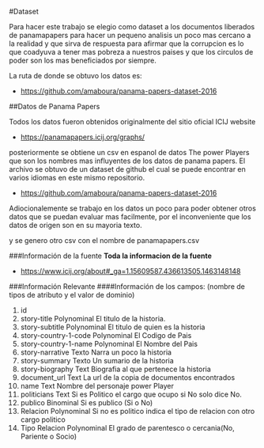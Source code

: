 #Dataset

Para hacer este trabajo se elegio como dataset a los documentos liberados de panamapapers para hacer un pequeno analisis un poco mas cercano a la realidad y que sirva de respuesta para afirmar que la corrupcion es lo que coadyuva a tener mas pobreza a nuestros paises y que los circulos de poder son los mas beneficiados por siempre.

La ruta de donde se obtuvo los datos es: 

- https://github.com/amaboura/panama-papers-dataset-2016

##Datos de Panama Papers

Todos los datos fueron obtenidos originalmente del sitio oficial ICIJ website 
 - https://panamapapers.icij.org/graphs/

posteriormente se obtiene un csv en espanol de datos The power Players que son los nombres mas influyentes de los datos de panama papers.
El archivo se obtuvo de un dataset de github el cual se puede encontrar en varios idiomas en este mismo repositorio.

- https://github.com/amaboura/panama-papers-dataset-2016

Adiocionalemente se trabajo en los datos un poco para poder obtener otros datos que se puedan evaluar mas facilmente, por el inconveniente que los datos
de origen son en su mayoria texto.

y se genero otro csv con el nombre de panamapapers.csv

###Información de la fuente
 **Toda la informacion de la fuente**
- https://www.icij.org/about#_ga=1.15609587.436613505.1463148148

###Información Relevante
####Información de los campos: (nombre de tipos de atributo y el valor de dominio)

1. id
2. story-title 				Polynominal El titulo de la historia.
3. story-subtitle 			Polynominal El titulo de quien es la historia
4. story-country-1-code			Polynominal El Codigo de Pais
5. story-country-1-name			Polynominal El Nombre del Pais	
6. story-narrative			Texto Narra un poco la historia
7. story-summary 			Texto Un sumario de la historia
8. story-biography			Text Biografia al que pertenece la historia
9. document_url				Text La url de la copia de documentos encontrados
10. name				Text Nombre del personaje power Player
11. politicians				Text Si es Politico el cargo que ocupo si No solo dice No.
12. publico				Binominal Si es publico (Si o No)
13. Relacion				Polynominal Si no es politico indica el tipo de relacion con otro cargo politico
14. Tipo Relacion			Polynominal El grado de parentesco o cercania(No, Pariente o Socio)


